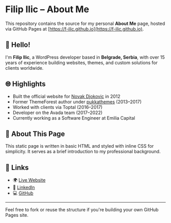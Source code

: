 # Filip Ilic – About Me

This repository contains the source for my personal **About Me** page, hosted via GitHub Pages at [https://f-ilic.github.io](https://f-ilic.github.io).

## 👋 Hello!

I'm **Filip Ilic**, a WordPress developer based in **Belgrade, Serbia**, with over 15 years of experience building websites, themes, and custom solutions for clients worldwide.

## 🌐 Highlights

- Built the official website for [Novak Djokovic](https://novakdjokovic.com) in 2012
- Former ThemeForest author under [pukkathemes](https://themeforest.net/user/pukkathemes) (2013–2017)
- Worked with clients via Toptal (2016–2017)
- Developer on the Avada team (2017–2022)
- Currently working as a Software Engineer at Emilia Capital

## 📄 About This Page

This static page is written in basic HTML and styled with inline CSS for simplicity. It serves as a brief introduction to my professional background.

## 🔗 Links

- 🌍 [Live Website](https://ilicfilip.github.io)
- 💼 [LinkedIn](https://rs.linkedin.com/in/filip-ilic-942b0251)
- 💻 [GitHub](https://github.com/ilicfilip)

---

Feel free to fork or reuse the structure if you're building your own GitHub Pages site.

